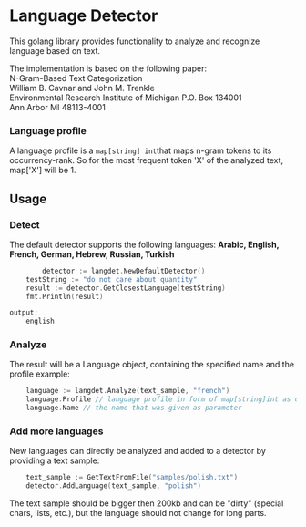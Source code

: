 # Language Detector

This golang library provides functionality to analyze and recognize language based on text.  


The implementation is based on the following paper:  
N-Gram-Based Text Categorization  
William B. Cavnar and John M. Trenkle  
Environmental Research Institute of Michigan P.O. Box 134001  
Ann Arbor MI 48113-4001

### Language profile
A language profile is a ```map[string] int```that maps n-gram tokens to its occurrency-rank. So for the most
frequent token 'X' of the analyzed text, map['X'] will be 1.

## Usage
### Detect
The default detector supports the following languages:
**Arabic, English, French, German, Hebrew, Russian, Turkish**

``` go
    	detector := langdet.NewDefaultDetector()
	testString := "do not care about quantity"
	result := detector.GetClosestLanguage(testString)
	fmt.Println(result)

output:
    english
```

### Analyze
The result will be a Language object, containing the specified name and the profile
example:

``` go
    language := langdet.Analyze(text_sample, "french")
    language.Profile // language profile in form of map[string]int as defined above
    language.Name // the name that was given as parameter
```

### Add more languages
New languages can directly be analyzed and added to a detector by providing a text sample:

``` go
    text_sample := GetTextFromFile("samples/polish.txt")
    detector.AddLanguage(text_sample, "polish")
```

The text sample should be bigger then 200kb and can be "dirty" (special chars, lists, etc.), but the language
should not change for long parts.
